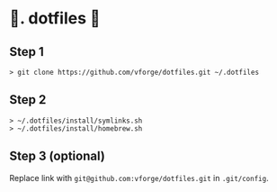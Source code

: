 # 🦄. dotfiles 🦄

## Step 1

```shell
> git clone https://github.com/vforge/dotfiles.git ~/.dotfiles
```

## Step 2

```shell
> ~/.dotfiles/install/symlinks.sh
> ~/.dotfiles/install/homebrew.sh
```

## Step 3 (optional)

Replace link with `git@github.com:vforge/dotfiles.git` in `.git/config`.
